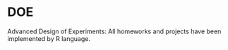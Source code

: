 # DOE
Advanced Design of Experiments: All homeworks and projects have been implemented by R language.
